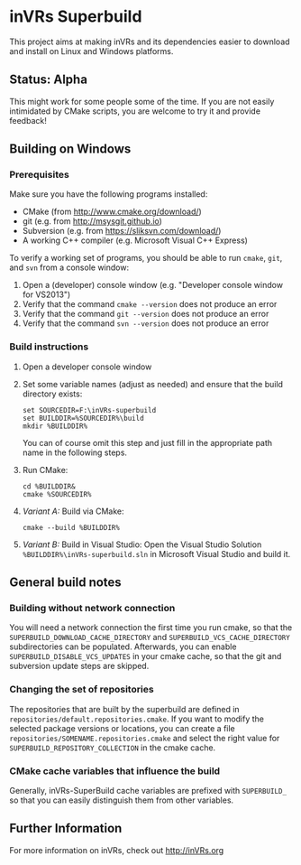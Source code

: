 inVRs Superbuild
================

This project aims at making inVRs and its dependencies easier to download and install on Linux and Windows platforms.

## Status: **Alpha**

This might work for some people some of the time.
If you are not easily intimidated by CMake scripts, you are welcome to try it and provide feedback!


## Building on Windows

### Prerequisites

Make sure you have the following programs installed:

 - CMake (from http://www.cmake.org/download/)
 - git (e.g. from http://msysgit.github.io)
 - Subversion (e.g. from https://sliksvn.com/download/)
 - A working C++ compiler (e.g. Microsoft Visual C++ Express)

To verify a working set of programs, you should be able to run ``cmake``, ``git``, and ``svn`` from a console window:

 1. Open a (developer) console window (e.g. "Developer console window for VS2013")
 2. Verify that the command ``cmake --version`` does not produce an error
 3. Verify that the command ``git --version`` does not produce an error
 4. Verify that the command ``svn --version`` does not produce an error

### Build instructions

 1. Open a developer console window
 2. Set some variable names (adjust as needed) and ensure that the build directory exists:

    ```
    set SOURCEDIR=F:\inVRs-superbuild
    set BUILDDIR=%SOURCEDIR%\build
    mkdir %BUILDDIR%
    ```
    You can of course omit this step and just fill in the appropriate path name in the following steps.
 3. Run CMake:

    ```
    cd %BUILDDIR&
    cmake %SOURCEDIR%
    ```
 4. *Variant A:* Build via CMake:
    
    ```
    cmake --build %BUILDDIR%
    ```
 5. *Variant B:* Build in Visual Studio:
    Open the Visual Studio Solution ``%BUILDDIR%\inVRs-superbuild.sln`` in Microsoft Visual Studio and build it.

## General build notes

### Building without network connection

You will need a network connection the first time you run cmake, so that the ``SUPERBUILD_DOWNLOAD_CACHE_DIRECTORY`` and ``SUPERBUILD_VCS_CACHE_DIRECTORY`` subdirectories can be populated.
Afterwards, you can enable ``SUPERBUILD_DISABLE_VCS_UPDATES`` in your cmake cache, so that the git and subversion update steps are skipped.

### Changing the set of repositories

The repositories that are built by the superbuild are defined in ``repositories/default.repositories.cmake``.
If you want to modify the selected package versions or locations, you can create a file ``repositories/SOMENAME.repositories.cmake``
and select the right value for ``SUPERBUILD_REPOSITORY_COLLECTION`` in the cmake cache.

### CMake cache variables that influence the build

Generally, inVRs-SuperBuild cache variables are prefixed with ``SUPERBUILD_`` so that you can easily distinguish them from other variables.

## Further Information

For more information on inVRs, check out http://inVRs.org
